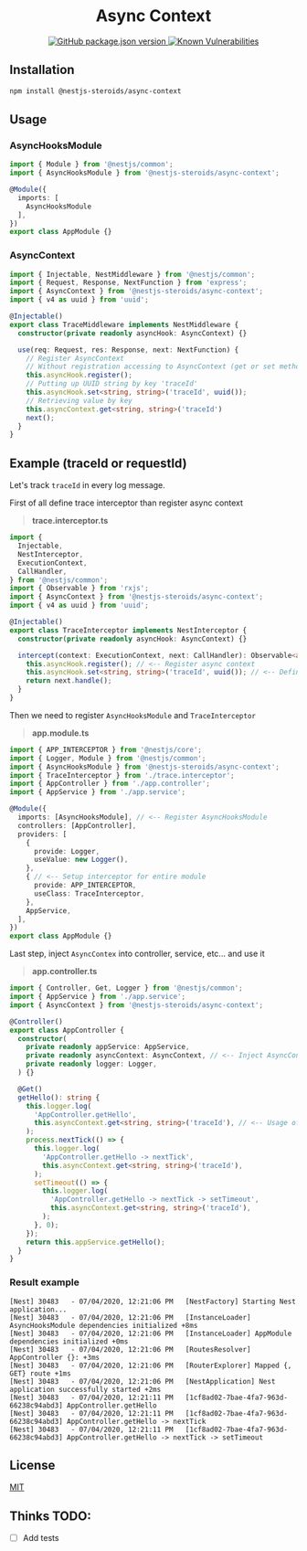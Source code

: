 <h1 align="center">Async Context</h1>

<p align="center">
  <a href="https://www.npmjs.com/package/@nestjs-steroids/async-context">
    <img alt="GitHub package.json version" src="https://img.shields.io/github/package-json/v/nestjs-steroids/async-context">
  </a>
  <a href="https://snyk.io/test/github/nestjs-steroids/async-context?targetFile=package.json">
    <img src="https://snyk.io/test/github/nestjs-steroids/async-context/badge.svg?targetFile=package.json" alt="Known Vulnerabilities" data-canonical-src="https://snyk.io/test/github/nestjs-steroids/async-context?targetFile=package.json" style="max-width:100%;">
  </a>
</p>

## Installation
```bash
npm install @nestjs-steroids/async-context
```

## Usage
### AsyncHooksModule
```typescript
import { Module } from '@nestjs/common';
import { AsyncHooksModule } from '@nestjs-steroids/async-context';

@Module({
  imports: [
    AsyncHooksModule
  ],
})
export class AppModule {}
```

### AsyncContext
```typescript
import { Injectable, NestMiddleware } from '@nestjs/common';
import { Request, Response, NextFunction } from 'express';
import { AsyncContext } from '@nestjs-steroids/async-context';
import { v4 as uuid } from 'uuid';

@Injectable()
export class TraceMiddleware implements NestMiddleware {
  constructor(private readonly asyncHook: AsyncContext) {}

  use(req: Request, res: Response, next: NextFunction) {
    // Register AsyncContext
    // Without registration accessing to AsyncContext (get or set methods), will throw an error
    this.asyncHook.register();
    // Putting up UUID string by key 'traceId'
    this.asyncHook.set<string, string>('traceId', uuid());
    // Retrieving value by key
    this.asyncContext.get<string, string>('traceId')
    next();
  }
}
```

## Example (traceId or requestId)

Let's track `traceId` in every log message.

First of all define trace interceptor than register async context

> **trace.interceptor.ts**
```typescript
import {
  Injectable,
  NestInterceptor,
  ExecutionContext,
  CallHandler,
} from '@nestjs/common';
import { Observable } from 'rxjs';
import { AsyncContext } from '@nestjs-steroids/async-context';
import { v4 as uuid } from 'uuid';

@Injectable()
export class TraceInterceptor implements NestInterceptor {
  constructor(private readonly asyncHook: AsyncContext) {}

  intercept(context: ExecutionContext, next: CallHandler): Observable<any> {
    this.asyncHook.register(); // <-- Register async context
    this.asyncHook.set<string, string>('traceId', uuid()); // <-- Define traceId
    return next.handle();
  }
}
```

Then we need to register `AsyncHooksModule` and `TraceInterceptor`

> **app.module.ts**
```typescript
import { APP_INTERCEPTOR } from '@nestjs/core';
import { Logger, Module } from '@nestjs/common';
import { AsyncHooksModule } from '@nestjs-steroids/async-context';
import { TraceInterceptor } from './trace.interceptor';
import { AppController } from './app.controller';
import { AppService } from './app.service';

@Module({
  imports: [AsyncHooksModule], // <-- Register AsyncHooksModule
  controllers: [AppController],
  providers: [
    {
      provide: Logger,
      useValue: new Logger(),
    },
    { // <-- Setup interceptor for entire module
      provide: APP_INTERCEPTOR,
      useClass: TraceInterceptor,
    },
    AppService,
  ],
})
export class AppModule {}
```

Last step, inject `AsyncContex` into controller, service, etc... and use it

> **app.controller.ts**
```typescript
import { Controller, Get, Logger } from '@nestjs/common';
import { AppService } from './app.service';
import { AsyncContext } from '@nestjs-steroids/async-context';

@Controller()
export class AppController {
  constructor(
    private readonly appService: AppService,
    private readonly asyncContext: AsyncContext, // <-- Inject AsyncContext
    private readonly logger: Logger,
  ) {}

  @Get()
  getHello(): string {
    this.logger.log(
      'AppController.getHello',
      this.asyncContext.get<string, string>('traceId'), // <-- Usage of AsyncContext
    );
    process.nextTick(() => {
      this.logger.log(
        'AppController.getHello -> nextTick',
        this.asyncContext.get<string, string>('traceId'),
      );
      setTimeout(() => {
        this.logger.log(
          'AppController.getHello -> nextTick -> setTimeout',
          this.asyncContext.get<string, string>('traceId'),
        );
      }, 0);
    });
    return this.appService.getHello();
  }
}
```

### Result example

```
[Nest] 30483   - 07/04/2020, 12:21:06 PM   [NestFactory] Starting Nest application...
[Nest] 30483   - 07/04/2020, 12:21:06 PM   [InstanceLoader] AsyncHooksModule dependencies initialized +8ms
[Nest] 30483   - 07/04/2020, 12:21:06 PM   [InstanceLoader] AppModule dependencies initialized +0ms
[Nest] 30483   - 07/04/2020, 12:21:06 PM   [RoutesResolver] AppController {}: +3ms
[Nest] 30483   - 07/04/2020, 12:21:06 PM   [RouterExplorer] Mapped {, GET} route +1ms
[Nest] 30483   - 07/04/2020, 12:21:06 PM   [NestApplication] Nest application successfully started +2ms
[Nest] 30483   - 07/04/2020, 12:21:11 PM   [1cf8ad02-7bae-4fa7-963d-66238c94abd3] AppController.getHello
[Nest] 30483   - 07/04/2020, 12:21:11 PM   [1cf8ad02-7bae-4fa7-963d-66238c94abd3] AppController.getHello -> nextTick
[Nest] 30483   - 07/04/2020, 12:21:11 PM   [1cf8ad02-7bae-4fa7-963d-66238c94abd3] AppController.getHello -> nextTick -> setTimeout
```

## License
[MIT](LICENSE.md)

## Thinks TODO:
- [ ] Add tests
